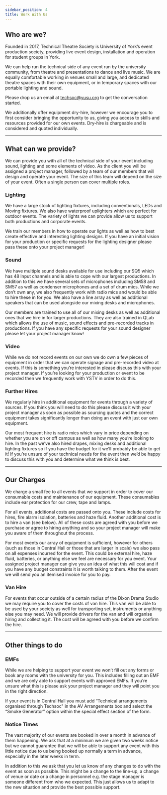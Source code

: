 ```yaml
---
sidebar_position: 4
title: Work With Us
---
```


## Who are we?
Founded in 2017, Technical Theatre Society is University of York’s event production society, providing live event design, installation and operation for student groups in York. 

We can help run the technical side of any event run by the university community, from theatre and presentations to dance and live music. We are equally comfortable working in venues small and large, and dedicated theatre spaces with their own equipment, or in temporary spaces with our portable lighting and sound.

Please drop us an email at [techsoc@yusu.org](mailto:techsoc@yusu.org) to get the conversation started.

We additionally offer equipment dry-hire, however we encourage you to first consider bringing the opportunity to us, giving you access to skills and resources provided for our own events. Dry-hire is chargeable and is considered and quoted individually.

---

## What can we provide?
We can provide you with all of the technical side of your event including sound, lighting and some elements of video. As the client you will be assigned a project manager, followed by a team of our members that will design and operate your event. The size of this team will depend on the size of your event. Often a single person can cover multiple roles.

### Lighting
We have a large stock of lighting fixtures, including conventionals, LEDs and Moving fixtures. We also have waterproof uplighters which are perfect for outdoor events. The variety of lights we can provide allow us to support both productions and corporate events. 

We train our members in how to operate our lights as well as how to best create effective and interesting lighting designs. If you have an initial vision for your production or specific requests for the lighting designer please pass these onto your project manager!

### Sound
We have multiple sound desks available for use including our SQ5 which has 48 Input channels and is able to cope with our largest productions. In addition to this we have several sets of microphones including SM58 and SM57 as well as condenser microphones and a set of drum mics. While we don’t own any, we also frequently work with radio mics and would be able to hire these in for you. We also have a line array as well as additional speakers that can be used alongside our mixing desks and microphones.

Our members are trained to use all of our mixing desks as well as additional ones that we hire in for larger productions. They are also trained in QLab which allows the use of music, sound effects and pre-recorded tracks in productions. If you have any specific requests for your sound designer please let your project manager know!

### Video
While we do not record events on our own we do own a few pieces of equipment in order that we can operate signage and pre-recorded video at events. If this is something you’re interested in please discuss this with your project manager. If you’re looking for your production or event to be recorded then we frequently work with YSTV in order to do this. 

### Further Hires
We regularly hire in additional equipment for events through a variety of sources. If you think you will need to do this please discuss it with your project manager as soon as possible as sourcing quotes and the correct equipment takes significantly longer than doing an event with just our own equipment.

Our most frequent hire is radio mics which vary in price depending on whether you are on or off campus as well as how many you’re looking to hire. In the past we’ve also hired drapes, mixing desks and additional lighting fixtures so if you have the budget for it we’ll probably be able to get it! If you’re unsure of your technical needs for the event then we’d be happy to discuss this with you and determine what we think is best. 

---

## Our Charges
We charge a small fee to all events that we support in order to cover our consumable costs and maintenance of our equipment. These consumables include ear protection for our crew, tape and lamps. 

For all events, additional costs are passed onto you. These include costs for hires, fire alarm isolation, batteries and haze fluid. Another additional cost is to hire a van (see below). All of these costs are agreed with you before we purchase or agree to hiring anything and so your project manager will make you aware of them throughout the process.

For most events our array of equipment is sufficient, however for others (such as those in Central Hall or those that are larger in scale) we also pass on all expenses incurred for the event. This could be external hire, haze fluid, batteries, or anything else we feel are necessary for you event. Your assigned project manager can give you an idea of what this will cost and if you have any budget constraints it is worth talking to them. After the event we will send you an itemised invoice for you to pay. 

### Van Hire
For events that occur outside of a certain radius of the Dixon Drama Studio we may require you to cover the costs of van hire. This van will be able to be used by your society as well for transporting set, instruments or anything else you may need. We will provide drivers for the van and will organise hiring and collecting it. The cost will be agreed with you before we confirm the hire.

---

## Other things to do

### EMFs
While we are helping to support your event we won’t fill out any forms or book any rooms with the university for you. This includes filling out an EMF and we are only able to support events with approved EMFs. If you’re unsure what this is please ask your project manager and they will point you in the right direction. 

If your event is in Central Hall you must add “Technical arrangements organised through Techsoc" in the AV Arrangements box and select the “Smoke Generator” option within the special effect section of the form.

### Notice Times
The vast majority of our events are booked in over a month in advance of them happening. We ask that at a minimum we are given two weeks notice but we cannot guarantee that we will be able to support any event with this little notice due to us being booked up normally a term in advance, especially in the later weeks in term. 

In addition to this we ask that you let us know of any changes to do with the event as soon as possible. This might be a change to the line-up, a change of venue or date or a change in personnel e.g. the stage manager is someone different from who we expected. This just allows us to adapt to the new situation and provide the best possible support.